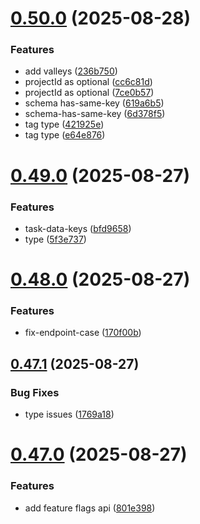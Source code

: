 # [0.50.0](https://github.com/incmixlabs/utils/compare/v0.49.0...v0.50.0) (2025-08-28)


### Features

* add valleys ([236b750](https://github.com/incmixlabs/utils/commit/236b75072fba8aa39491e668a504e474e7a9e696))
* projectId as optional ([cc6c81d](https://github.com/incmixlabs/utils/commit/cc6c81d616eae4bf6f50b12692464ddf91663a7c))
* projectId as optional ([7ce0b57](https://github.com/incmixlabs/utils/commit/7ce0b579ef0499bfac1e6e8e084d4d76851d7c78))
* schema has-same-key ([619a6b5](https://github.com/incmixlabs/utils/commit/619a6b51661b8a4d17f962cd663661c1c1268a0d))
* schema-has-same-key ([6d378f5](https://github.com/incmixlabs/utils/commit/6d378f542fe69ce680acb0da751222fc811500d0))
* tag type ([421925e](https://github.com/incmixlabs/utils/commit/421925ecebc36d59d1376e74881597df91ae2081))
* tag type ([e64e876](https://github.com/incmixlabs/utils/commit/e64e8761190d388d67b02cb67da34111779108e9))



# [0.49.0](https://github.com/incmixlabs/utils/compare/v0.48.0...v0.49.0) (2025-08-27)


### Features

* task-data-keys ([bfd9658](https://github.com/incmixlabs/utils/commit/bfd9658ecbc11e563eead585dbbdf28d0efa96fa))
* type ([5f3e737](https://github.com/incmixlabs/utils/commit/5f3e73728babc2512e4ced03e1822e4cfafb3096))



# [0.48.0](https://github.com/incmixlabs/utils/compare/v0.47.1...v0.48.0) (2025-08-27)


### Features

* fix-endpoint-case ([170f00b](https://github.com/incmixlabs/utils/commit/170f00b71deb06960ef946d4ef2b852135fa873b))



## [0.47.1](https://github.com/incmixlabs/utils/compare/v0.47.0...v0.47.1) (2025-08-27)


### Bug Fixes

* type issues ([1769a18](https://github.com/incmixlabs/utils/commit/1769a184050fe03f2268be74ac4091dbd64d40f8))



# [0.47.0](https://github.com/incmixlabs/utils/compare/v0.46.0...v0.47.0) (2025-08-27)


### Features

* add feature flags api ([801e398](https://github.com/incmixlabs/utils/commit/801e39841894331a3b2d4bdef2967dad95e0ae2a))




